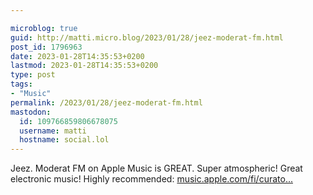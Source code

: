```yaml
---

microblog: true
guid: http://matti.micro.blog/2023/01/28/jeez-moderat-fm.html
post_id: 1796963
date: 2023-01-28T14:35:53+0200
lastmod: 2023-01-28T14:35:53+0200
type: post
tags:
- "Music"
permalink: /2023/01/28/jeez-moderat-fm.html
mastodon:
  id: 109766859806678075
  username: matti
  hostname: social.lol
---
```

Jeez. Moderat FM on Apple Music is GREAT. Super atmospheric! Great electronic music! Highly recommended: [music.apple.com/fi/curato...](https://music.apple.com/fi/curator/moderat-fm/1551227759)
